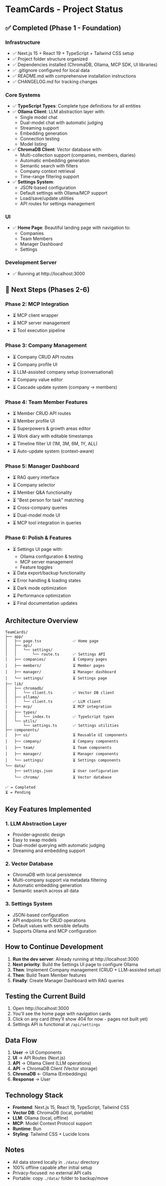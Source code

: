 # TeamCards - Project Status

## ✅ Completed (Phase 1 - Foundation)

### Infrastructure
- ✅ Next.js 15 + React 19 + TypeScript + Tailwind CSS setup
- ✅ Project folder structure organized
- ✅ Dependencies installed (ChromaDB, Ollama, MCP SDK, UI libraries)
- ✅ .gitignore configured for local data
- ✅ README.md with comprehensive installation instructions
- ✅ CHANGELOG.md for tracking changes

### Core Systems
- ✅ **TypeScript Types**: Complete type definitions for all entities
- ✅ **Ollama Client**: LLM abstraction layer with:
  - Single model chat
  - Dual-model chat with automatic judging
  - Streaming support
  - Embedding generation
  - Connection testing
  - Model listing
- ✅ **ChromaDB Client**: Vector database with:
  - Multi-collection support (companies, members, diaries)
  - Automatic embedding generation
  - Semantic search with filters
  - Company context retrieval
  - Time-range filtering support
- ✅ **Settings System**:
  - JSON-based configuration
  - Default settings with Ollama/MCP support
  - Load/save/update utilities
  - API routes for settings management

### UI
- ✅ **Home Page**: Beautiful landing page with navigation to:
  - Companies
  - Team Members
  - Manager Dashboard
  - Settings

### Development Server
- ✅ Running at http://localhost:3000

## 🚧 Next Steps (Phases 2-6)

### Phase 2: MCP Integration
- ⏳ MCP client wrapper
- ⏳ MCP server management
- ⏳ Tool execution pipeline

### Phase 3: Company Management
- ⏳ Company CRUD API routes
- ⏳ Company profile UI
- ⏳ LLM-assisted company setup (conversational)
- ⏳ Company value editor
- ⏳ Cascade update system (company → members)

### Phase 4: Team Member Features
- ⏳ Member CRUD API routes
- ⏳ Member profile UI
- ⏳ Superpowers & growth areas editor
- ⏳ Work diary with editable timestamps
- ⏳ Timeline filter UI (1M, 3M, 6M, 1Y, ALL)
- ⏳ Auto-update system (context-aware)

### Phase 5: Manager Dashboard
- ⏳ RAG query interface
- ⏳ Company selector
- ⏳ Member Q&A functionality
- ⏳ "Best person for task" matching
- ⏳ Cross-company queries
- ⏳ Dual-model mode UI
- ⏳ MCP tool integration in queries

### Phase 6: Polish & Features
- ⏳ Settings UI page with:
  - Ollama configuration & testing
  - MCP server management
  - Feature toggles
- ⏳ Data export/backup functionality
- ⏳ Error handling & loading states
- ⏳ Dark mode optimization
- ⏳ Performance optimization
- ⏳ Final documentation updates

## Architecture Overview

```
TeamCards/
├── app/
│   ├── page.tsx              ✅ Home page
│   ├── api/
│   │   └── settings/
│   │       └── route.ts      ✅ Settings API
│   ├── companies/            ⏳ Company pages
│   ├── members/              ⏳ Member pages
│   ├── manager/              ⏳ Manager dashboard
│   └── settings/             ⏳ Settings page
├── lib/
│   ├── chromadb/
│   │   └── client.ts         ✅ Vector DB client
│   ├── ollama/
│   │   └── client.ts         ✅ LLM client
│   ├── mcp/                  ⏳ MCP integration
│   ├── types/
│   │   └── index.ts          ✅ TypeScript types
│   └── utils/
│       └── settings.ts       ✅ Settings utilities
├── components/
│   ├── ui/                   ⏳ Reusable UI components
│   ├── company/              ⏳ Company components
│   ├── team/                 ⏳ Team components
│   ├── manager/              ⏳ Manager components
│   └── settings/             ⏳ Settings components
└── data/
    ├── settings.json         ⏳ User configuration
    └── chroma/               ⏳ Vector database

✅ = Completed
⏳ = Pending
```

## Key Features Implemented

### 1. LLM Abstraction Layer
- Provider-agnostic design
- Easy to swap models
- Dual-model querying with automatic judging
- Streaming and embedding support

### 2. Vector Database
- ChromaDB with local persistence
- Multi-company support via metadata filtering
- Automatic embedding generation
- Semantic search across all data

### 3. Settings System
- JSON-based configuration
- API endpoints for CRUD operations
- Default values with sensible defaults
- Supports Ollama and MCP configuration

## How to Continue Development

1. **Run the dev server**: Already running at http://localhost:3000
2. **Next priority**: Build the Settings UI page to configure Ollama
3. **Then**: Implement Company management (CRUD + LLM-assisted setup)
4. **Then**: Build Team Member features
5. **Finally**: Create Manager Dashboard with RAG queries

## Testing the Current Build

1. Open http://localhost:3000
2. You'll see the home page with navigation cards
3. Click on any card (they'll show 404 for now - pages not built yet)
4. Settings API is functional at `/api/settings`

## Data Flow

1. **User** → UI Components
2. **UI** → API Routes (Next.js)
3. **API** → Ollama Client (LLM operations)
4. **API** → ChromaDB Client (Vector storage)
5. **ChromaDB** ← Ollama (Embeddings)
6. **Response** → User

## Technology Stack

- **Frontend**: Next.js 15, React 19, TypeScript, Tailwind CSS
- **Vector DB**: ChromaDB (local, portable)
- **LLM**: Ollama (local, offline)
- **MCP**: Model Context Protocol support
- **Runtime**: Bun
- **Styling**: Tailwind CSS + Lucide Icons

## Notes

- All data stored locally in `./data/` directory
- 100% offline capable after initial setup
- Privacy-focused: no external API calls
- Portable: copy `./data/` folder to backup/move
